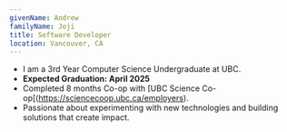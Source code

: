 ```yaml
---
givenName: Andrew
familyName: Joji
title: Software Developer
location: Vancouver, CA
---
```


- I am a 3rd Year Computer Science Undergraduate at UBC.
- **Expected Graduation: April 2025**
- Completed 8 months Co-op with [UBC Science Co-op[(https://sciencecoop.ubc.ca/employers).
- Passionate about experimenting with new technologies and building solutions that create impact.
